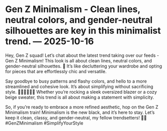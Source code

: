 # Gen Z Minimalism - Clean lines, neutral colors, and gender-neutral silhouettes are key in this minimalist trend. — 2025-10-16

Hey, Gen Z squad! Let’s chat about the latest trend taking over our feeds - Gen Z Minimalism! This look is all about clean lines, neutral colors, and gender-neutral silhouettes. 🌱 It’s like decluttering your wardrobe and opting for pieces that are effortlessly chic and versatile.

Say goodbye to busy patterns and flashy colors, and hello to a more streamlined and cohesive look. It’s about simplifying without sacrificing style. 💁🏻‍♂️💁🏽‍♀️ Whether you’re rocking a sleek oversized blazer or a cozy beige sweater, this trend is all about making a statement with simplicity.

So, if you’re ready to embrace a more refined aesthetic, hop on the Gen Z Minimalism train! Minimalism is the new black, and it’s here to stay. Let’s keep it clean, classy, and gender-neutral, my fellow trendsetters! 🔳✨ #GenZMinimalism #SimplifyYourStyle